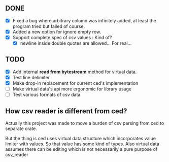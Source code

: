 ## DONE

* [x] Fixed a bug where arbitrary column was infinitely added, at least the
program tried but failed of course.
* [x] Added a new option for ignore empty row.
* [x] Support complete spec of csv values : Kind of?
	* [x] newline inside double quotes are allowed... For real...

## TODO

* [x] Add internal **read from bytestream** method for virtual data.
* [x] Test line delimiter
* [x] Make drop-in replacement for current ced's implementation
* [ ] Make virtual data's api more ergonomic for library usage
* [ ] Test various formats of csv data

## How csv reader is different from ced?

Actually this project was made to move a burden of csv parsing from ced to
separate crate.

But the thing is ced uses virtual data structure which incorporates value
limiter with values. So that value has some kind of types. Also virtual data assumes there can be editing which is not necessarily a pure purpose of csv\_reader
